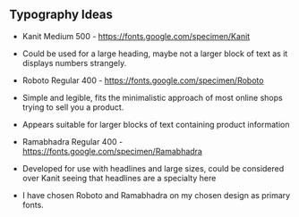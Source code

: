## Typography Ideas

+ Kanit Medium 500 - https://fonts.google.com/specimen/Kanit
+ Could be used for a large heading, maybe not a larger block of text as it displays numbers strangely.

+ Roboto Regular 400 - https://fonts.google.com/specimen/Roboto
+ Simple and legible, fits the minimalistic approach of most online shops trying to sell you a product. 
+ Appears suitable for larger blocks of text containing product information 

+ Ramabhadra Regular 400 - https://fonts.google.com/specimen/Ramabhadra
+ Developed for use with headlines and large sizes, could be considered over Kanit seeing that headlines are a specialty here

+ I have chosen Roboto and Ramabhadra on my chosen design as primary fonts.